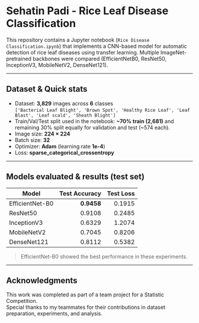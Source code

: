 # Sehatin Padi - Rice Leaf Disease Classification
This repository contains a Jupyter notebook (`Rice Disease Classification.ipynb`) that implements a CNN-based model for automatic detection of rice leaf diseases using transfer learning. Multiple ImageNet-pretrained backbones were compared (EfficientNetB0, ResNet50, InceptionV3, MobileNetV2, DenseNet121).

---
## Dataset & Quick stats
- Dataset: **3,829** images across **6** classes  
  `['Bacterial Leaf Blight', 'Brown Spot', 'Healthy Rice Leaf', 'Leaf Blast', 'Leaf scald', 'Sheath Blight']`
- Train/Val/Test split used in the notebook: **~70% train (2,681)** and remaining 30% split equally for validation and test (~574 each).
- Image size: **224 × 224**
- Batch size: **32**
- Optimizer: **Adam** (learning rate **1e-4**)
- Loss: **sparse_categorical_crossentropy**

---

## Models evaluated & results (test set)
| Model | Test Accuracy | Test Loss |
|---|---:|---:|
| EfficientNet-B0 | **0.9458** | 0.1915 |
| ResNet50 | 0.9108 | 0.2485 |
| InceptionV3 | 0.6329 | 1.2074 |
| MobileNetV2 | 0.7045 | 0.8206 |
| DenseNet121 | 0.8112 | 0.5382 |

> EfficientNet-B0 showed the best performance in these experiments.

---

## Acknowledgments
This work was completed as part of a team project for a Statistic Competition.  
Special thanks to my teammates for their contributions in dataset preparation, experiments, and analysis.


